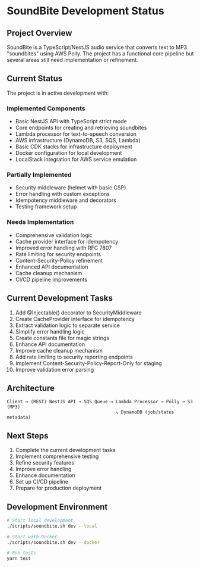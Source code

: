 # SoundBite Development Status

## Project Overview
SoundBite is a TypeScript/NestJS audio service that converts text to MP3 "soundbites" using AWS Polly. The project has a functional core pipeline but several areas still need implementation or refinement.

## Current Status
The project is in active development with:

### Implemented Components
- Basic NestJS API with TypeScript strict mode
- Core endpoints for creating and retrieving soundbites
- Lambda processor for text-to-speech conversion
- AWS infrastructure (DynamoDB, S3, SQS, Lambda)
- Basic CDK stacks for infrastructure deployment
- Docker configuration for local development
- LocalStack integration for AWS service emulation

### Partially Implemented
- Security middleware (helmet with basic CSP)
- Error handling with custom exceptions
- Idempotency middleware and decorators
- Testing framework setup

### Needs Implementation
- Comprehensive validation logic
- Cache provider interface for idempotency
- Improved error handling with RFC 7807
- Rate limiting for security endpoints
- Content-Security-Policy refinement
- Enhanced API documentation
- Cache cleanup mechanism
- CI/CD pipeline improvements

## Current Development Tasks
1. Add @Injectable() decorator to SecurityMiddleware
2. Create CacheProvider interface for idempotency
3. Extract validation logic to separate service
4. Simplify error handling logic
5. Create constants file for magic strings
6. Enhance API documentation
7. Improve cache cleanup mechanism
8. Add rate limiting to security reporting endpoints
9. Implement Content-Security-Policy-Report-Only for staging
10. Improve validation error parsing

## Architecture
```
Client → (REST) NestJS API → SQS Queue → Lambda Processor → Polly → S3 (MP3)
                                         ↘ DynamoDB (job/status metadata)
```

## Next Steps
1. Complete the current development tasks
2. Implement comprehensive testing
3. Refine security features
4. Improve error handling
5. Enhance documentation
6. Set up CI/CD pipeline
7. Prepare for production deployment

## Development Environment
```bash
# Start local development
./scripts/soundbite.sh dev --local

# Start with Docker
./scripts/soundbite.sh dev --docker

# Run tests
yarn test
```